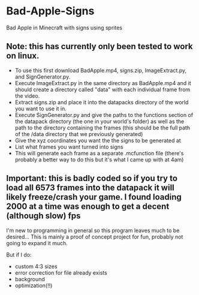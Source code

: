 # Bad-Apple-Signs
Bad Apple in Minecraft with signs using sprites

## Note: this has currently only been tested to work on linux.

- To use this first download BadApple.mp4, signs.zip, ImageExtract.py, and SignGenerator.py.
- Execute ImageExtract.py in the same directory as BadApple.mp4 and it should create a directory called "data" with each individual frame from the video.
- Extract signs.zip and place it into the datapacks directory of the world you want to use it in.
- Execute SignGenerator.py and give the paths to the functions section of the datapack directory (the one in your world's folder) as well as the path to the directory containing the frames (this should be the full path of the /data directory that we previously generated)
- Give the xyz coordinates you want the the signs to be generated at
- List what frames you want turned into signs
- This will generate each frame as a separate .mcfunction file (there's probably a better way to do this but it's what I came up with at 4am)

## Important: this is badly coded so if you try to load all 6573 frames into the datapack it will likely freeze/crash your game. I found loading 2000 at a time was enough to get a decent (although slow) fps

I'm new to programming in general so this program leaves much to be desired...
This is mainly a proof of concept project for fun, probably not going to expand it much.

But if I do:
- custom 4:3 sizes
- error correction for file already exists
- background
- optimization(!!)
